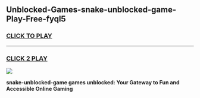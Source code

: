
## Unblocked-Games-snake-unblocked-game-Play-Free-fyql5
<h3>
<a href="https://premium76.site?title=snake-unblocked-game&ref=15A">CLICK TO PLAY</a></h3>
<hr>

<h3>
<a href="https://premium76.site?title=snake-unblocked-game&ref=15A">CLICK 2 PLAY</a>
  
</h3>

<a href="https://premium76.site?title=snake-unblocked-game&ref=15A"><img src="https://clearcache.store/games.png"></a>


**snake-unblocked-game games unblocked: Your Gateway to Fun and Accessible Online Gaming**
